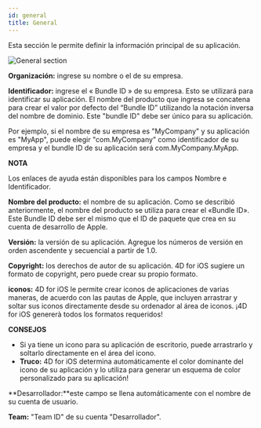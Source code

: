 ```yaml
---
id: general
title: General
---
```


Esta sección le permite definir la información principal de su aplicación.

![General section](assets/en/project-editor/General-section-4D-for-iOS.png)

**Organización:** ingrese su nombre o el de su empresa.

**Identificador:** ingrese el « Bundle ID » de su empresa. Esto se utilizará para identificar su aplicación. El nombre del producto que ingresa se concatena para crear el valor por defecto del “Bundle ID” utilizando la notación inversa del nombre de dominio. Este "bundle ID" debe ser único para su aplicación.

Por ejemplo, si el nombre de su empresa es "MyCompany" y su aplicación es "MyApp", puede elegir "com.MyCompany" como identificador de su empresa y el bundle ID de su aplicación será com.MyCompany.MyApp.<div class = "tips"> 

**NOTA**

Los enlaces de ayuda están disponibles para los campos Nombre e Identificador.</div> 

**Nombre del producto:** el nombre de su aplicación. Como se describió anteriormente, el nombre del producto se utiliza para crear el «Bundle ID». Este Bundle ID debe ser el mismo que el ID de paquete que crea en su cuenta de desarrollo de Apple.

**Versión:** la versión de su aplicación. Agregue los números de versión en orden ascendente y secuencial a partir de 1.0.

**Copyright:** los derechos de autor de su aplicación. 4D for iOS sugiere un formato de copyright, pero puede crear su propio formato.

**iconos:** 4D for iOS le permite crear iconos de aplicaciones de varias maneras, de acuerdo con las pautas de Apple, que incluyen arrastrar y soltar sus iconos directamente desde su ordenador al área de iconos. ¡4D for iOS genererà todos los formatos requeridos!<div class = "tips"> 

**CONSEJOS**

* Si ya tiene un icono para su aplicación de escritorio, puede arrastrarlo y soltarlo directamente en el área del icono.
* **Truco:** 4D for iOS determina automáticamente el color dominante del icono de su aplicación y lo utiliza para generar un esquema de color personalizado para su aplicación!</div> 

**Desarrollador:**este campo se llena automáticamente con el nombre de su cuenta de usuario.

**Team:** "Team ID" de su cuenta "Desarrollador".